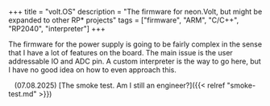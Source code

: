 +++
title = "volt.OS"
description = "The firmware for neon.Volt, but might be expanded to other RP* projects"
tags = ["firmware", "ARM", "C/C++", "RP2040", "interpreter"]
+++

The firmware for the power supply is going to be fairly complex in the sense that I have a lot of features on the board. The main issue is the user addressable IO and ADC pin. A custom interpreter is the way to go here, but I have no good idea on how to even approach this.    


&nbsp;&nbsp;&nbsp;(07.08.2025) [The smoke test. Am I still an engineer?]({{< relref "smoke-test.md" >}})
